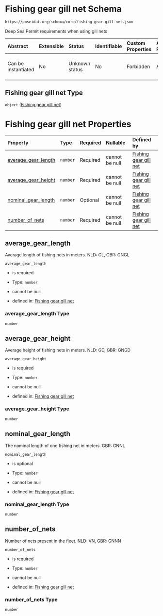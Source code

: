 # Fishing gear gill net Schema

```txt
https://poseidat.org/schema/core/fishing-gear-gill-net.json
```

Deep Sea Permit requirements when using gill nets

| Abstract            | Extensible | Status         | Identifiable | Custom Properties | Additional Properties | Access Restrictions | Defined In                                                                                   |
| :------------------ | :--------- | :------------- | :----------- | :---------------- | :-------------------- | :------------------ | :------------------------------------------------------------------------------------------- |
| Can be instantiated | No         | Unknown status | No           | Forbidden         | Allowed               | none                | [fishing-gear-gill-net.json](schemas/core/fishing-gear-gill-net.json "open original schema") |

## Fishing gear gill net Type

`object` ([Fishing gear gill net](fishing-gear-gill-net.md))

# Fishing gear gill net Properties

| Property                                    | Type     | Required | Nullable       | Defined by                                                                                                                                                                     |
| :------------------------------------------ | :------- | :------- | :------------- | :----------------------------------------------------------------------------------------------------------------------------------------------------------------------------- |
| [average_gear_length](#average_gear_length) | `number` | Required | cannot be null | [Fishing gear gill net](fishing-gear-gill-net-properties-average_gear_length.md "https://poseidat.org/schema/core/fishing-gear-gill-net.json#/properties/average_gear_length") |
| [average_gear_height](#average_gear_height) | `number` | Required | cannot be null | [Fishing gear gill net](fishing-gear-gill-net-properties-average_gear_height.md "https://poseidat.org/schema/core/fishing-gear-gill-net.json#/properties/average_gear_height") |
| [nominal_gear_length](#nominal_gear_length) | `number` | Optional | cannot be null | [Fishing gear gill net](fishing-gear-gill-net-properties-nominal_gear_length.md "https://poseidat.org/schema/core/fishing-gear-gill-net.json#/properties/nominal_gear_length") |
| [number_of_nets](#number_of_nets)           | `number` | Required | cannot be null | [Fishing gear gill net](fishing-gear-gill-net-properties-number_of_nets.md "https://poseidat.org/schema/core/fishing-gear-gill-net.json#/properties/number_of_nets")           |

## average_gear_length

Average length of fishing nets in meters. NLD: GL, GBR: GNGL

`average_gear_length`

*   is required

*   Type: `number`

*   cannot be null

*   defined in: [Fishing gear gill net](fishing-gear-gill-net-properties-average_gear_length.md "https://poseidat.org/schema/core/fishing-gear-gill-net.json#/properties/average_gear_length")

### average_gear_length Type

`number`

## average_gear_height

Average height of fishing nets in meters. NLD: GD, GBR: GNGD

`average_gear_height`

*   is required

*   Type: `number`

*   cannot be null

*   defined in: [Fishing gear gill net](fishing-gear-gill-net-properties-average_gear_height.md "https://poseidat.org/schema/core/fishing-gear-gill-net.json#/properties/average_gear_height")

### average_gear_height Type

`number`

## nominal_gear_length

The nominal length of one fishing net in meters. GBR: GNNL

`nominal_gear_length`

*   is optional

*   Type: `number`

*   cannot be null

*   defined in: [Fishing gear gill net](fishing-gear-gill-net-properties-nominal_gear_length.md "https://poseidat.org/schema/core/fishing-gear-gill-net.json#/properties/nominal_gear_length")

### nominal_gear_length Type

`number`

## number_of_nets

Number of nets present in the fleet. NLD: VN, GBR: GNNN

`number_of_nets`

*   is required

*   Type: `number`

*   cannot be null

*   defined in: [Fishing gear gill net](fishing-gear-gill-net-properties-number_of_nets.md "https://poseidat.org/schema/core/fishing-gear-gill-net.json#/properties/number_of_nets")

### number_of_nets Type

`number`
